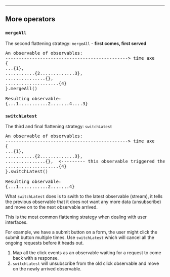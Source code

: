 -------------------------------------------------------------------------------
## More operators
### `mergeAll`
The second flattening strategy: `mergeAll` - **first comes, first served**
<pre>
An observable of observables:
----------------------------------------------> time axe
{
...{1},
...........{2.............3},
...............{},
....................{4}
}.mergeAll()

Resulting observable:
{...1...........2.......4....3}
</pre>
### `switchLatest`
The third and final flattening strategy: `switchLatest`
<pre>
An observable of observables:
----------------------------------------------> time axe
{
...{1},
...........{2.............3},
...............{},  <--------- this observable triggered the unsubscription to the previous observable
....................{4}
}.switchLatest()

Resulting observable:
{...1...........2.......4}
</pre>
What `switchLatest` does is to swith to the latest observable (stream), it tells the previous observable that it does not want any more data (unsubscribe) and move on to the next observable arrived.

This is the most common flattening strategy when dealing with user interfaces.

For example, we have a submit button on a form, the user might click the submit button multiple times. Use `switchLatest` which will cancel all the ongoing requests before it heads out.
1. Map all the click events as an observable waiting for a request to come back with a response.
2. `switchLatest` will unsubscribe from the old click observable and move on the newly arrived observable.
